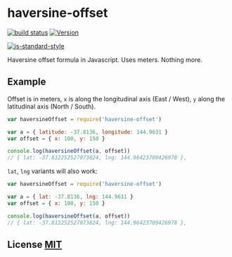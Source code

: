 # haversine-offset

[![build status](https://secure.travis-ci.org/dcousens/haversine-offset.png)](http://travis-ci.org/dcousens/haversine-offset)
[![Version](http://img.shields.io/npm/v/haversine-offset.svg)](https://www.npmjs.org/package/haversine-offset)

[![js-standard-style](https://cdn.rawgit.com/feross/standard/master/badge.svg)](https://github.com/feross/standard)

Haversine offset formula in Javascript.  Uses meters.  Nothing more.


## Example

Offset is in meters, `x` is along the longitudinal axis (East / West), `y` along the latitudinal axis (North / South).

``` javascript
var haversineOffset = require('haversine-offset')

var a = { latitude: -37.8136, longitude: 144.9631 }
var offset = { x: 100, y: 150 }

console.log(haversineOffset(a, offset))
// { lat: -37.812252527073824, lng: 144.96423709426978 },
```

`lat`, `lng` variants will also work:

``` javascript
var haversineOffset = require('haversine-offset')

var a = { lat: -37.8136, lng: 144.9631 }
var offset = { x: 100, y: 150 }

console.log(haversineOffset(a, offset))
// { lat: -37.812252527073824, lng: 144.96423709426978 },
```


## License [MIT](LICENSE)

